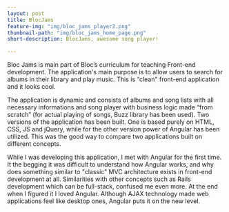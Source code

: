 ```yaml
---
layout: post
title: BlocJams
feature-img: "img/bloc_jams_player2.png"
thumbnail-path: "img/bloc_jams_home_page.png"
short-description: BlocJams, awesome song player!

---
```

Bloc Jams is main part of Bloc’s curriculum for teaching Front-end development. The application's main purpose is to allow users to search for albums in their library and play music. This is “clean" front-end application and it looks cool.

The application is dynamic and consists of albums and song lists with all necessary informations and song player with business logic made “from scratch” (for actual playing of songs, Buzz library has been used). Two versions of the application has been built. One is based purely on HTML, CSS, JS and jQuery, while for the other version power of Angular has been utilized. This was the good way to compare two applications built on different concepts.

While I was developing this application, I met with Angular for the first time. It the begging it was difficult to understand how Angular works, and why does something similar to "classic" MVC architecture exists in front-end development at all. Similarities with other concepts such as Rails development which can be full-stack, confused me even more. At the end when I figured it I loved Angular. Although AJAX technology made web applications feel like desktop ones, Angular puts it on the new level.   
